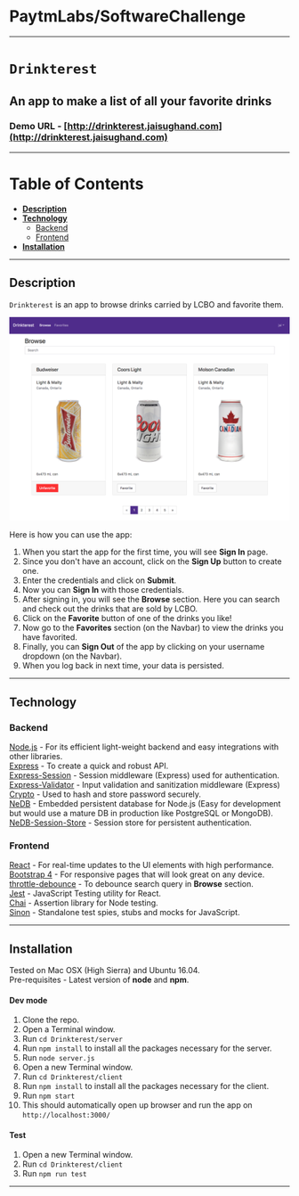# PaytmLabs/SoftwareChallenge 
---
  
# __`Drinkterest`__
## An app to make a list of all your favorite drinks
  
### Demo URL - [http://drinkterest.jaisughand.com](http://drinkterest.jaisughand.com)
  
---
  
# Table of Contents
* [**Description**](#description)
* [**Technology**](#technology)
    * [Backend](#backend)
    * [Frontend](#frontend)
* [**Installation**](#installation)
  
---
## Description
  
`Drinkterest` is an app to browse drinks carried by LCBO and favorite them.  
  
![screenshot](https://github.com/sughandj/Drinkterest/blob/master/screenshot.png)
  
Here is how you can use the app:

1. When you start the app for the first time, you will see __Sign In__ page.
2. Since you don't have an account, click on the __Sign Up__ button to create one.
3. Enter the credentials and click on __Submit__.
4. Now you can __Sign In__ with those credentials.
5. After signing in, you will see the __Browse__ section. Here you can search and check out the drinks that are sold by LCBO.
6. Click on the __Favorite__ button of one of the drinks you like!
7. Now go to the __Favorites__ section (on the Navbar) to view the drinks you have favorited.
8. Finally, you can __Sign Out__ of the app by clicking on your username dropdown (on the Navbar).
9. When you log back in next time, your data is persisted.
  
---
## Technology
  
### Backend
[Node.js](https://nodejs.org/en/) - For its efficient light-weight backend and easy integrations with other libraries.  
[Express](http://expressjs.com/) - To create a quick and robust API.  
[Express-Session](https://github.com/expressjs/session) - Session middleware (Express) used for authentication.  
[Express-Validator](https://github.com/ctavan/express-validator) - Input validation and sanitization middleware (Express)  
[Crypto](https://www.npmjs.com/package/crypto-js) - Used to hash and store password securely.  
[NeDB](https://github.com/louischatriot/nedb) - Embedded persistent database for Node.js (Easy for development but would use a mature DB in production like PostgreSQL or MongoDB).  
[NeDB-Session-Store](https://www.npmjs.com/package/nedb-session-store) - Session store for persistent authentication.  
  
### Frontend
[React](https://facebook.github.io/react/) - For real-time updates to the UI elements with high performance.  
[Bootstrap 4](http://getbootstrap.com/) - For responsive pages that will look great on any device.  
[throttle-debounce](https://www.npmjs.com/package/throttle-debounce) - To debounce search query in __Browse__ section.  
[Jest](https://facebook.github.io/jest/) - JavaScript Testing utility for React.  
[Chai](http://chaijs.com/) - Assertion library for Node testing.  
[Sinon](http://sinonjs.org/) - Standalone test spies, stubs and mocks for JavaScript.  
  
---
## Installation
  
Tested on Mac OSX (High Sierra) and Ubuntu 16.04.  
Pre-requisites - Latest version of __node__ and __npm__.  

#### Dev mode
1. Clone the repo.
2. Open a Terminal window.
3. Run `cd Drinkterest/server`
4. Run `npm install` to install all the packages necessary for the server.
5. Run `node server.js`
6. Open a new Terminal window.
7. Run `cd Drinkterest/client`
8. Run `npm install` to install all the packages necessary for the client.
9. Run `npm start`
10. This should automatically open up browser and run the app on `http://localhost:3000/`
  
#### Test

1. Open a new Terminal window.
2. Run `cd Drinkterest/client`
3. Run `npm run test`
  
---

